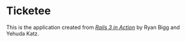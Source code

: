 # Ticketee

This is the application created from
[*Rails 3 in Action*](http://www.manning.com/katz/)
by Ryan Bigg and Yehuda Katz.
